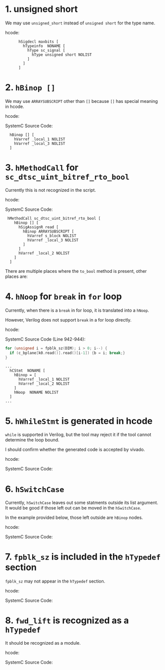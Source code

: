 # 1. unsigned short

We may use `unsigned_short` instead of `unsigned short` for the type name.

hcode: [](https://github.com/anikau31/systemc-clang/blob/scratchllnl/examples/llnl-examples/zfpsynth/zfp3/z3test_hdl.txt#L11)

```
      hSigdecl maxbits [
        hTypeinfo  NONAME [
          hType sc_signal [
            hType unsigned short NOLIST
          ]
        ]
      ]
```

# 2. `hBinop []`

We may use `ARRAYSUBSCRIPT` other than `[]` because `[]` has special meaning in hcode.

hcode: [](https://github.com/anikau31/systemc-clang/blob/scratchllnl/examples/llnl-examples/zfpsynth/zfp3/z3test_hdl.txt#L5005)

SystemC Source Code: [](https://github.com/anikau31/systemc-clang/blob/scratchllnl/examples/llnl-examples/zfpsynth/shared2/zhw_encode.h#L914)

```
  hBinop [] [
    hVarref _local_1 NOLIST
    hVarref _local_3 NOLIST
  ]
```

# 3. `hMethodCall` for `sc_dtsc_uint_bitref_rto_bool`

Currently this is not recognized in the script.

hcode: [](https://github.com/anikau31/systemc-clang/blob/scratchllnl/examples/llnl-examples/zfpsynth/zfp3/z3test_hdl.txt#L5009)

SystemC Source Code: [](https://github.com/anikau31/systemc-clang/blob/scratchllnl/examples/llnl-examples/zfpsynth/shared2/zhw_encode.h#L914)

```
 hMethodCall sc_dtsc_uint_bitref_rto_bool [
    hBinop [] [
      hSigAssignR read [
        hBinop ARRAYSUBSCRIPT [
          hVarref s_block NOLIST
          hVarref _local_3 NOLIST
        ]
      ]
      hVarref _local_2 NOLIST
    ]
  ]
```

There are multiple places where the `to_bool` method is present, other places are:
[](https://github.com/anikau31/systemc-clang/blob/scratchllnl/examples/llnl-examples/zfpsynth/zfp3/z3test_hdl.txt#L5396)

[](https://github.com/anikau31/systemc-clang/blob/scratchllnl/examples/llnl-examples/zfpsynth/zfp3/z3test_hdl.txt#L5435)

# 4. `hNoop` for `break` in `for` loop

Currently, when there is a `break` in for loop, it is translated into a `hNoop`.

However, Verilog does not support `break` in a for loop directly.

hcode: [](https://github.com/anikau31/systemc-clang/blob/scratchllnl/examples/llnl-examples/zfpsynth/zfp3/z3test_hdl.txt#L5265)

SystemC Source Code (Line 942-944): [](https://github.com/anikau31/systemc-clang/blob/scratchllnl/examples/llnl-examples/zfpsynth/shared2/zhw_encode.h#L942)

```c++
for (unsigned i = fpblk_sz(DIM); i > 0; i--) {
  if (c_bplane[k0.read()].read()[i-1]) {b = i; break;}
}
```

```
...
  hCStmt  NONAME [
    hBinop = [
      hVarref _local_1 NOLIST
      hVarref _local_2 NOLIST
    ]
    hNoop  NONAME NOLIST
  ]
...
```

# 5. `hWhileStmt` is generated in hcode

`while` is supported in Verilog, but the tool may reject it if the tool cannot determine the loop bound.

I should confirm whether the generated code is accepted by vivado.

hcode: [](https://github.com/anikau31/systemc-clang/blob/scratchllnl/examples/llnl-examples/zfpsynth/zfp3/z3test_hdl.txt#L5433)

SystemC Source Code: [](https://github.com/anikau31/systemc-clang/blob/scratchllnl/examples/llnl-examples/zfpsynth/shared2/zhw_encode.h#L968)

# 6. `hSwitchCase`

Currently, `hSwitchCase` leaves out some statments outside its list argument. It would be good if those left out can be moved in the `hSwitchCase`. 

In the example provided below, those left outside are `hBinop` nodes.

hcode: [](https://github.com/anikau31/systemc-clang/blob/scratchllnl/examples/llnl-examples/zfpsynth/zfp3/z3test_hdl.txt#L5781-L5857)

SystemC Source Code: [](https://github.com/anikau31/systemc-clang/blob/scratchllnl/examples/llnl-examples/zfpsynth/shared2/zhw_encode.h#L1175-L1193)

# 7. `fpblk_sz` is included in the `hTypedef` section

`fpblk_sz` may not appear in the `hTypedef` section.

hcode: [](https://github.com/anikau31/systemc-clang/blob/scratchllnl/examples/llnl-examples/zfpsynth/shared2/zhw_encode.h#L245)

SystemC Source Code: [](https://github.com/anikau31/systemc-clang/blob/master/examples/llnl-examples/zhw-master/src/zhw.h#L39)

# 8. `fwd_lift` is recognized as a `hTypedef`

It should be recognized as a module.

hcode: [](https://github.com/anikau31/systemc-clang/blob/scratchllnl/examples/llnl-examples/zfpsynth/zfp3/z3test_hdl.txt#L6262)

SystemC Source Code: [](https://github.com/anikau31/systemc-clang/blob/scratchllnl/examples/llnl-examples/zfpsynth/shared2/zhw_encode.h#L245)
